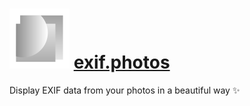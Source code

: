 # ![](./static/icon.svg) [exif.photos](https://exif.photos)

Display EXIF data from your photos in a beautiful way ✨
